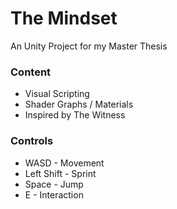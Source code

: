 # The Mindset
An Unity Project for my Master Thesis

### Content
- Visual Scripting
- Shader Graphs / Materials
- Inspired by The Witness

### Controls
- WASD - Movement
- Left Shift - Sprint
- Space - Jump
- E - Interaction
